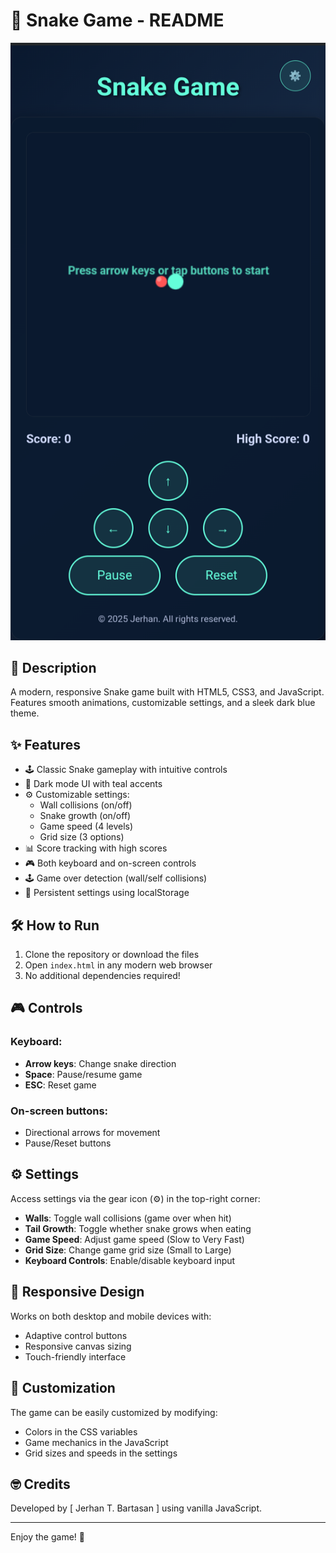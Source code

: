 # 🐍 Snake Game - README

![Snake Game Screenshot](https://github.com/Jerhan28/snake-game/blob/main/screenshot-of-snake-game.png)

## 📝 Description
A modern, responsive Snake game built with HTML5, CSS3, and JavaScript. Features smooth animations, customizable settings, and a sleek dark blue theme.

## ✨ Features
- 🕹️ Classic Snake gameplay with intuitive controls
- 🌙 Dark mode UI with teal accents
- ⚙️ Customizable settings:
  - Wall collisions (on/off)
  - Snake growth (on/off)
  - Game speed (4 levels)
  - Grid size (3 options)
- 📊 Score tracking with high scores
- 🎮 Both keyboard and on-screen controls
- 🕹️ Game over detection (wall/self collisions)
- 🔄 Persistent settings using localStorage

## 🛠️ How to Run
1. Clone the repository or download the files
2. Open `index.html` in any modern web browser
3. No additional dependencies required!

## 🎮 Controls
### Keyboard:
- **Arrow keys**: Change snake direction
- **Space**: Pause/resume game
- **ESC**: Reset game

### On-screen buttons:
- Directional arrows for movement
- Pause/Reset buttons

## ⚙️ Settings
Access settings via the gear icon (⚙️) in the top-right corner:
- **Walls**: Toggle wall collisions (game over when hit)
- **Tail Growth**: Toggle whether snake grows when eating
- **Game Speed**: Adjust game speed (Slow to Very Fast)
- **Grid Size**: Change game grid size (Small to Large)
- **Keyboard Controls**: Enable/disable keyboard input

## 📱 Responsive Design
Works on both desktop and mobile devices with:
- Adaptive control buttons
- Responsive canvas sizing
- Touch-friendly interface

## 🎨 Customization
The game can be easily customized by modifying:
- Colors in the CSS variables
- Game mechanics in the JavaScript
- Grid sizes and speeds in the settings

## 🤓 Credits
Developed by [ Jerhan T. Bartasan ] using vanilla JavaScript.

---

Enjoy the game! 🚀
